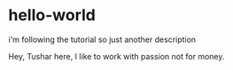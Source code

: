 # hello-world
i'm following the tutorial so just another description

Hey, Tushar here, I like to work with passion not for money.
